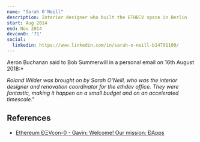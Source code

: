 ```yaml
---
name: "Sarah O'Neill"
description: Interior designer who built the ETHÐΞV space in Berlin
start: Aug 2014
end: Nov 2014
devcon0: '71'
social:
  linkedin: https://www.linkedin.com/in/sarah-o-neill-b14791100/
---
```


Aeron Buchanan said to Bob Summerwill in a personal email on 16th August 2018:*

*Roland Wilder was brought on by Sarah O'Neill, who was the interior designer and renovation coordinator for the ethdev office. They were fantastic, making it happen on a small budget and on an accelerated timescale."*


## References

- [Ethereum ÐΞVcon-0 - Gavin: Welcome! Our mission: ÐApps](https://www.youtube.com/watch?v=_BvvUlKDqp0&t=71s)
